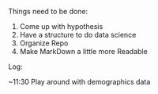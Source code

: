 Things need to be done:
  1. Come up with hypothesis
  2. Have a structure to do data science
  3. Organize Repo
  4. Make MarkDown a little more Readable

Log:

~11:30 Play around with demographics data
